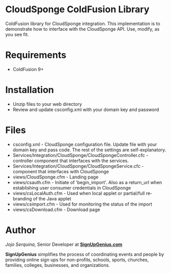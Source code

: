 # CloudSponge ColdFusion Library
ColdFusion library for CloudSponge integration. This implementation is to demonstrate how to interface with the CloudSponge API. Use, modify, as you see fit.

# Requirements
* ColdFusion 9+

# Installation
* Unzip files to your web directory
* Review and update csconfig.xml with your domain key and password 

# Files
* csconfig.xml - CloudSponge configuration file. Update file with your domain key and pass code. The rest of the settings are self-explanatory.
* Services/Integration/CloudSponge/CloudSpongeController.cfc - controller component that interfaces with the services.
* Services/Integration/CloudSponge/CloudSpongeService.cfc - component that interfaces with CloudSponge
* views/CloudSponge.cfm - Landing page
* views/csauth.cfm - Initiate of 'begin_import'. Also as a return_url when establishing user consumer credentials in CloudSponge
* views/csLocalAuth.cfm - Used when local applet or partial/full re-branding of the Java applet
* views/csimport.cfm - Used for monitoring the status of the import 
* views/csDownload.cfm - Download page

# Author
*Jojo Serquina*, Senior Developer at **[SignUpGenius.com](http://www.signupgenius.com/)**

**SignUpGenius** simplifies the process of coordinating events and people by providing online sign ups for non-profits, schools, sports, churches, families, colleges, businesses, and organizations. 

